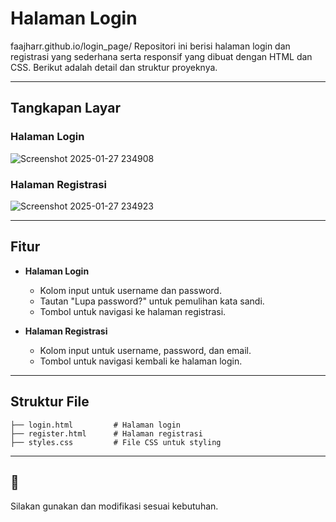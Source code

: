 # Halaman Login
faajharr.github.io/login_page/
Repositori ini berisi halaman login dan registrasi yang sederhana serta responsif yang dibuat dengan HTML dan CSS. Berikut adalah detail dan struktur proyeknya.

---

## Tangkapan Layar

### Halaman Login

![Screenshot 2025-01-27 234908](https://github.com/user-attachments/assets/74cae21d-de01-4f1e-befa-228e5ee25f6e)

### Halaman Registrasi

![Screenshot 2025-01-27 234923](https://github.com/user-attachments/assets/fa12461a-f329-4547-b785-5fabe8e00872)

---

## Fitur

- **Halaman Login**
  - Kolom input untuk username dan password.
  - Tautan "Lupa password?" untuk pemulihan kata sandi.
  - Tombol untuk navigasi ke halaman registrasi.

- **Halaman Registrasi**
  - Kolom input untuk username, password, dan email.
  - Tombol untuk navigasi kembali ke halaman login.

---

## Struktur File
```
├── login.html         # Halaman login
├── register.html      # Halaman registrasi
├── styles.css         # File CSS untuk styling
```

---

## 📌 
Silakan gunakan dan modifikasi sesuai kebutuhan.


